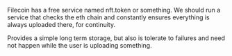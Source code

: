 Filecoin has a free service named nft.token or something.  We should run a service that checks the eth chain and constantly ensures everything is always uploaded there, for continuity.

Provides a simple long term storage, but also is tolerate to failures and need not happen while the user is uploading something.
